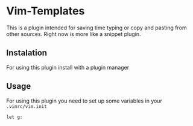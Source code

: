 # Vim-Templates

This is a plugin intended for saving time typing or copy and pasting
from other sources. Right now is more like a snippet plugin.

## Instalation

For using this plugin install with a plugin manager

## Usage

For using this plugin you need to set up some variables in your `.vimrc/vim.init`

`let g:`

